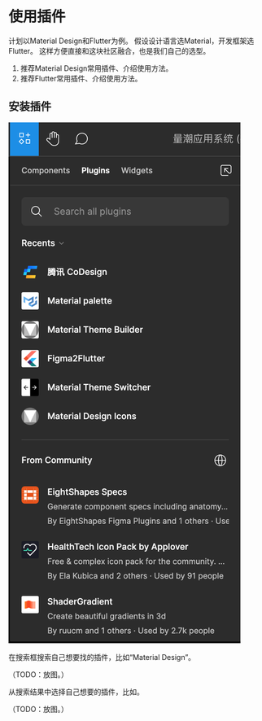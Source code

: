 # 使用插件

计划以Material Design和Flutter为例。
假设设计语言选Material，开发框架选Flutter。
这样方便直接和这块社区融合，也是我们自己的选型。

1. 推荐Material Design常用插件、介绍使用方法。
2. 推荐Flutter常用插件、介绍使用方法。

## 安装插件

![寻找插件](images/3_find_plugins.png)

在搜索框搜索自己想要找的插件，比如“Material Design”。

（TODO：放图。）

从搜索结果中选择自己想要的插件，比如。

（TODO：放图。）
